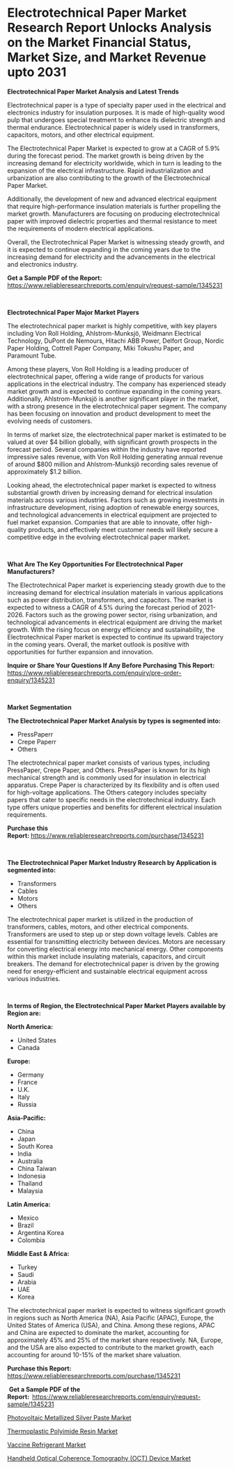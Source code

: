 <p><h1>Electrotechnical Paper Market Research Report Unlocks Analysis on the Market Financial Status, Market Size, and Market Revenue upto 2031</h1></p><p><strong>Electrotechnical Paper Market Analysis and Latest Trends</strong></p>
<p><p>Electrotechnical paper is a type of specialty paper used in the electrical and electronics industry for insulation purposes. It is made of high-quality wood pulp that undergoes special treatment to enhance its dielectric strength and thermal endurance. Electrotechnical paper is widely used in transformers, capacitors, motors, and other electrical equipment.</p><p>The Electrotechnical Paper Market is expected to grow at a CAGR of 5.9% during the forecast period. The market growth is being driven by the increasing demand for electricity worldwide, which in turn is leading to the expansion of the electrical infrastructure. Rapid industrialization and urbanization are also contributing to the growth of the Electrotechnical Paper Market.</p><p>Additionally, the development of new and advanced electrical equipment that require high-performance insulation materials is further propelling the market growth. Manufacturers are focusing on producing electrotechnical paper with improved dielectric properties and thermal resistance to meet the requirements of modern electrical applications.</p><p>Overall, the Electrotechnical Paper Market is witnessing steady growth, and it is expected to continue expanding in the coming years due to the increasing demand for electricity and the advancements in the electrical and electronics industry.</p></p>
<p><strong>Get a Sample PDF of the Report:&nbsp;</strong> <a href="https://www.reliableresearchreports.com/enquiry/request-sample/1345231">https://www.reliableresearchreports.com/enquiry/request-sample/1345231</a></p>
<p>&nbsp;</p>
<p><strong>Electrotechnical Paper Major Market Players</strong></p>
<p><p>The electrotechnical paper market is highly competitive, with key players including Von Roll Holding, Ahlstrom-Munksjö, Weidmann Electrical Technology, DuPont de Nemours, Hitachi ABB Power, Delfort Group, Nordic Paper Holding, Cottrell Paper Company, Miki Tokushu Paper, and Paramount Tube.</p><p>Among these players, Von Roll Holding is a leading producer of electrotechnical paper, offering a wide range of products for various applications in the electrical industry. The company has experienced steady market growth and is expected to continue expanding in the coming years. Additionally, Ahlstrom-Munksjö is another significant player in the market, with a strong presence in the electrotechnical paper segment. The company has been focusing on innovation and product development to meet the evolving needs of customers.</p><p>In terms of market size, the electrotechnical paper market is estimated to be valued at over $4 billion globally, with significant growth prospects in the forecast period. Several companies within the industry have reported impressive sales revenue, with Von Roll Holding generating annual revenue of around $800 million and Ahlstrom-Munksjö recording sales revenue of approximately $1.2 billion.</p><p>Looking ahead, the electrotechnical paper market is expected to witness substantial growth driven by increasing demand for electrical insulation materials across various industries. Factors such as growing investments in infrastructure development, rising adoption of renewable energy sources, and technological advancements in electrical equipment are projected to fuel market expansion. Companies that are able to innovate, offer high-quality products, and effectively meet customer needs will likely secure a competitive edge in the evolving electrotechnical paper market.</p></p>
<p>&nbsp;</p>
<p><strong>What Are The Key Opportunities For Electrotechnical Paper Manufacturers?</strong></p>
<p><p>The Electrotechnical Paper market is experiencing steady growth due to the increasing demand for electrical insulation materials in various applications such as power distribution, transformers, and capacitors. The market is expected to witness a CAGR of 4.5% during the forecast period of 2021-2026. Factors such as the growing power sector, rising urbanization, and technological advancements in electrical equipment are driving the market growth. With the rising focus on energy efficiency and sustainability, the Electrotechnical Paper market is expected to continue its upward trajectory in the coming years. Overall, the market outlook is positive with opportunities for further expansion and innovation.</p></p>
<p><strong>Inquire or Share Your Questions If Any Before Purchasing This Report:</strong> <a href="https://www.reliableresearchreports.com/enquiry/pre-order-enquiry/1345231">https://www.reliableresearchreports.com/enquiry/pre-order-enquiry/1345231</a></p>
<p>&nbsp;</p>
<p><strong>Market Segmentation</strong></p>
<p><strong>The Electrotechnical Paper Market Analysis by types is segmented into:</strong></p>
<p><ul><li>PressPaperr</li><li>Crepe Paperr</li><li>Others</li></ul></p>
<p><p>The electrotechnical paper market consists of various types, including PressPaper, Crepe Paper, and Others. PressPaper is known for its high mechanical strength and is commonly used for insulation in electrical apparatus. Crepe Paper is characterized by its flexibility and is often used for high-voltage applications. The Others category includes specialty papers that cater to specific needs in the electrotechnical industry. Each type offers unique properties and benefits for different electrical insulation requirements.</p></p>
<p><strong>Purchase this Report:&nbsp;</strong><a href="https://www.reliableresearchreports.com/purchase/1345231">https://www.reliableresearchreports.com/purchase/1345231</a></p>
<p>&nbsp;</p>
<p><strong>The Electrotechnical Paper Market Industry Research by Application is segmented into:</strong></p>
<p><ul><li>Transformers</li><li>Cables</li><li>Motors</li><li>Others</li></ul></p>
<p><p>The electrotechnical paper market is utilized in the production of transformers, cables, motors, and other electrical components. Transformers are used to step up or step down voltage levels. Cables are essential for transmitting electricity between devices. Motors are necessary for converting electrical energy into mechanical energy. Other components within this market include insulating materials, capacitors, and circuit breakers. The demand for electrotechnical paper is driven by the growing need for energy-efficient and sustainable electrical equipment across various industries.</p></p>
<p>&nbsp;</p>
<p><strong>In terms of Region, the Electrotechnical Paper Market Players available by Region are:</strong></p>
<p>
    <p> <strong> North America: </strong>
        <ul>
            <li>United States</li>
            <li>Canada</li>
        </ul>
        </p> 
    <p> <strong> Europe: </strong>
        <ul>
            <li>Germany</li>
            <li>France</li>
            <li>U.K.</li>
            <li>Italy</li>
            <li>Russia</li>
        </ul>
        </p> 
    <p> <strong> Asia-Pacific: </strong>
        <ul>
            <li>China</li>
            <li>Japan</li>
            <li>South Korea</li>
            <li>India</li>
            <li>Australia</li>
            <li>China Taiwan</li>
            <li>Indonesia</li>
            <li>Thailand</li>
            <li>Malaysia</li>
        </ul>
        </p> 
    <p> <strong> Latin America: </strong>
        <ul>
            <li>Mexico</li>
            <li>Brazil</li>
            <li>Argentina Korea</li>
            <li>Colombia</li>
        </ul>
        </p> 
    <p> <strong> Middle East & Africa: </strong>
        <ul>
            <li>Turkey</li>
            <li>Saudi</li>
            <li>Arabia</li>
            <li>UAE</li>
            <li>Korea</li>
        </ul>
    </p>
    </p>
<p><p>The electrotechnical paper market is expected to witness significant growth in regions such as North America (NA), Asia Pacific (APAC), Europe, the United States of America (USA), and China. Among these regions, APAC and China are expected to dominate the market, accounting for approximately 45% and 25% of the market share respectively. NA, Europe, and the USA are also expected to contribute to the market growth, each accounting for around 10-15% of the market share valuation.</p></p>
<p><strong>Purchase this Report: </strong><a href="https://www.reliableresearchreports.com/purchase/1345231">https://www.reliableresearchreports.com/purchase/1345231</a></p>
<p>&nbsp;<strong>Get a Sample PDF of the Report:&nbsp;&nbsp;</strong><a href="https://www.reliableresearchreports.com/enquiry/request-sample/1345231">https://www.reliableresearchreports.com/enquiry/request-sample/1345231</a></p>
<p><strong></strong></p>
<p><p><a href="https://view.publitas.com/reportprime-1/global-photovoltaic-metallized-silver-paste-market-size-and-market-trends-insights-and-projections-from-2023-to-2030/">Photovoltaic Metallized Silver Paste Market</a></p><p><a href="https://view.publitas.com/reportprime-1/thermoplastic-polyimide-resin-market-size-share-trends-analysis-report-by-material-by-type-by-end-user-by-region-and-segment-forecasts-2023-2030/">Thermoplastic Polyimide Resin Market</a></p><p><a href="https://view.publitas.com/reportprime-1/vaccine-refrigerant-market-share-market-new-trends-analysis-report-by-type-by-application-by-end-use-by-region-and-segment-forecasts-2023-2030/">Vaccine Refrigerant Market</a></p><p><a href="https://simplistic-meeting-7ee.notion.site/Handheld-Optical-Coherence-Tomography-OCT-Device-Market-Analysis-and-Market-Size-Global-Industry--253ec349d041438592fce98edfb89fad">Handheld Optical Coherence Tomography (OCT) Device Market</a></p></p>